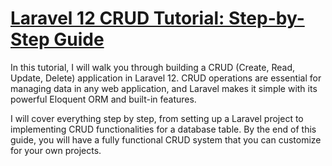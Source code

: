 # [Laravel 12 CRUD Tutorial: Step-by-Step Guide](https://techsolutionstuff.com/post/laravel-12-crud-tutorial-step-by-step-guide)

In this tutorial, I will walk you through building a CRUD (Create, Read, Update, Delete) application in Laravel 12. CRUD operations are essential for managing data in any web application, and Laravel makes it simple with its powerful Eloquent ORM and built-in features.

I will cover everything step by step, from setting up a Laravel project to implementing CRUD functionalities for a database table. By the end of this guide, you will have a fully functional CRUD system that you can customize for your own projects.

